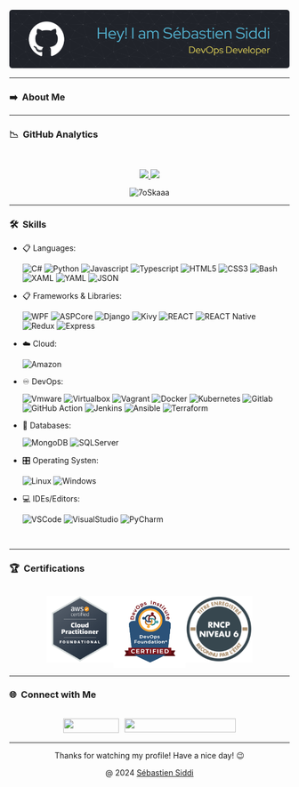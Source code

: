 ![Header](./github-header-image.png)

----
### ➡️ &nbsp;About Me

----
### 📉 &nbsp;GitHub Analytics

<br/>
<p align="center">
    <a href="https://github.com/sebastiensiddi">
         <img height="180em" src="https://github-readme-stats-eight-theta.vercel.app/api?username=sebastiensiddi&show_icons=true&theme=react&include_all_commits=true&count_private=true"/>
         <img height="180em" src="https://github-readme-stats-eight-theta.vercel.app/api/top-langs/?username=sebastiensiddi&layout=compact&langs_count=8&theme=react"/>
    </a>
</p>

<p align="center">
     <img src="https://komarev.com/ghpvc/?username=sebastiensiddi&label=Profile%20views&color=0047AB&style=plastic?" alt="7oSkaaa" height=22px, width=110px/>
</p>

----
### 🛠️ &nbsp;Skills

<p align="center">

- 📋 Languages:

    ![C#](https://img.shields.io/badge/Code-CSharp-informational?style=flat&logo=csharp&logoColor=white&color=512BD4)
![Python](https://img.shields.io/badge/Code-Python-informational?style=flat&logo=python&logoColor=white&color=3776AB)
![Javascript](https://img.shields.io/badge/Code-JavaScript-informational?style=flat&logo=javascript&logoColor=white&color=F7DF1E)
![Typescript](https://img.shields.io/badge/Code-TypeScript-informational?style=flat&logo=typescript&logoColor=white&color=3178C6)
![HTML5](https://img.shields.io/badge/Code-HTML5-informational?style=flat&logo=html5&logoColor=white&color=E34F26)
![CSS3](https://img.shields.io/badge/Code-CSS3-informational?style=flat&logo=css3&logoColor=white&color=1572B6)
![Bash](https://img.shields.io/badge/Shell-Bash-informational?style=flat&logo=gnu-bash&logoColor=white&color=4EAA25)
![XAML](https://img.shields.io/badge/Xaml-XAML-informational?style=flat&logo=xaml&logoColor=white&color=0C54C2)
![YAML](https://img.shields.io/badge/Yaml-YAML-informational?style=flat&logo=yaml&logoColor=white&color=CB171E)
![JSON](https://img.shields.io/badge/Json-JSON-informational?style=flat&logo=json&logoColor=white&color=000000)

- 📋 Frameworks & Libraries:

    ![WPF](https://img.shields.io/badge/.Net-WPS-informational?style=flat&logo=microsoft&logoColor=white&color=512BD4)
![ASPCore](https://img.shields.io/badge/.Net-ASPCore-informational?style=flat&logo=microsoft&logoColor=white&color=512BD4)
![Django](https://img.shields.io/badge/Python-Django-informational?style=flat&logo=django&logoColor=white&color=092E20)
![Kivy](https://img.shields.io/badge/Python-Kivy-informational?style=flat&logo=python&logoColor=white&color=3776AB)
![REACT](https://img.shields.io/badge/JS-React-informational?style=flat&logo=react&logoColor=white&color=61DAFB)
![REACT Native](https://img.shields.io/badge/JS-ReactNative-informational?style=flat&logo=react&logoColor=white&color=61DAFB)
![Redux](https://img.shields.io/badge/JS-Redux-informational?style=flat&logo=redux&logoColor=white&color=764ABC)
![Express](https://img.shields.io/badge/NodeJS-Express-informational?style=flat&logo=nodedotjs&logoColor=white&color=339933)

- ☁️ Cloud:

    ![Amazon](https://img.shields.io/badge/AWS-Amazon-informational?style=flat&logo=amazonaws&logoColor=white&color=232F3E)

- ♾️ DevOps:

    ![Vmware](https://img.shields.io/badge/VM-Vmware/vSphere-informational?style=flat&logo=vmware&logoColor=white&color=607078)
![Virtualbox](https://img.shields.io/badge/VM-Virtualbox-informational?style=flat&logo=virtualbox&logoColor=white&color=183A61)
![Vagrant](https://img.shields.io/badge/VM-Vagrant-informational?style=flat&logo=vagrant&logoColor=white&color=1868F2)
![Docker](https://img.shields.io/badge/Container-Docker-informational?style=flat&logo=docker&logoColor=white&color=2496ED)
![Kubernetes](https://img.shields.io/badge/Orchestration-Kubernetes-informational?style=flat&logo=kubernetes&logoColor=white&color=326CE5)
![Gitlab](https://img.shields.io/badge/CI/CD-Gitlab-informational?style=flat&logo=gitlab&logoColor=white&color=FC6D26)
![GitHub Action](https://img.shields.io/badge/CI/CD-GitHub_Actions-informational?style=flat&logo=github&logoColor=white&color=181717)
![Jenkins](https://img.shields.io/badge/CI/CD-Jenkins-informational?style=flat&logo=jenkins&logoColor=white&color=D24939)
![Ansible](https://img.shields.io/badge/Automatisation-Ansible-informational?style=flat&logo=ansible&logoColor=white&color=EE0000)
![Terraform](https://img.shields.io/badge/IaC-Terraform-informational?style=flat&logo=terraform&logoColor=white&color=844FBA)

- 💾 Databases:

    ![MongoDB](https://img.shields.io/badge/NoSql-Mongodb-informational?style=flat&logo=mongodb&logoColor=white&color=47A248)
![SQLServer](https://img.shields.io/badge/SQL-SQLServer-informational?style=flat&logo=microsoftsqlserver&logoColor=white&color=CC2927)

- 🎛️ Operating Systen:

    ![Linux](https://img.shields.io/badge/OS-Linux-informational?style=flat&logo=linux&logoColor=white&color=FCC624)
![Windows](https://img.shields.io/badge/OS-Windows-informational?style=flat&logo=windows&logoColor=white&color=0078D4)


- 💻 IDEs/Editors:

  ![VSCode](https://img.shields.io/badge/IDE-VSCode-informational?style=flat&logo=visualstudiocode&logoColor=white&color=007ACC)
![VisualStudio](https://img.shields.io/badge/IDE-VisualStudio-informational?style=flat&logo=visualstudio&logoColor=white&color=5C2D91)
![PyCharm](https://img.shields.io/badge/IDE-PyCharm-informational?style=flat&logo=pycharm&logoColor=white&color=000000)
</p>
<br>

----
### 🏆 &nbsp;Certifications

<br/>
<div style="display: flex; justify-content: center;">
    <img src="aws.png" width="120" height="120"/>
    <img src="DevOpsFoundation.png" width="130" height="130"/>
    <img src="rncp.png" width="120" height="120"/>
</div>

----
### 🌐 &nbsp;Connect with Me

<br/>
<div style="display: flex; justify-content: center;">
     <div style="max-width: 200px; margin-right: 10px;">
         <a href="https://linkedin.com/in/sebastiensiddi">
             <img src="https://img.shields.io/badge/-LinkedIn-0077B5?style=flat&logo=Linkedin&logoColor=white" width="100" height="26"/>
         </a>
     </div>
    <div style="max-width: 250px;">
         <a href="mailto:sebastien.siddi@gmail">
             <img src="https://img.shields.io/badge/-sebastien.siddi@gmail.com-D14836?style=flat&logo=Gmail&logoColor=white" width="200" height="25"/>
         </a>
    </div>
</div>

----
<div align="center">
     Thanks for watching my profile! Have a nice day! 😉
</div>
<p align="center">
    @ 2024
    <a href="https://github.com/SebastienSiddi">
        Sébastien Siddi
    </a>
</p>
